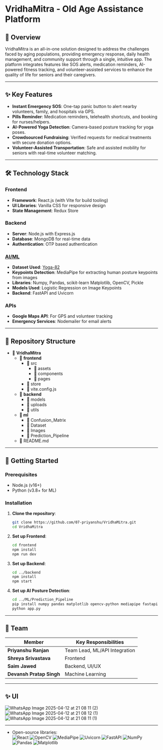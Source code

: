 # VridhaMitra - Old Age Assistance Platform

## 📌 Overview
VridhaMitra is an all-in-one solution designed to address the challenges faced by aging populations, providing emergency response, daily health management, and community support through a single, intuitive app. The platform integrates features like SOS alerts, medication reminders, AI-powered fitness tracking, and volunteer-assisted services to enhance the quality of life for seniors and their caregivers.

---

## ✨ Key Features
- **Instant Emergency SOS**: One-tap panic button to alert nearby volunteers, family, and hospitals via GPS.
- **Pills Reminder**: Medication reminders, telehealth shortcuts, and booking for nurses/helpers.
- **AI-Powered Yoga Detection**: Camera-based posture tracking for yoga poses.
- **Crowdsourced Fundraising**: Verified requests for medical treatments with secure donation options.
- **Volunteer-Assisted Transportation**: Safe and assisted mobility for seniors with real-time volunteer matching.

---

## 🛠️ Technology Stack
### Frontend
- **Framework**: React.js (with Vite for build tooling)
- **UI Libraries**: Vanilla CSS for responsive design
- **State Management**: Redux Store

### Backend
- **Server**: Node.js with Express.js
- **Database**: MongoDB for real-time data
- **Authentication**: OTP based authentication

### [AI/ML](https://github.com/07-priyanshu/VridhaMitra/blob/main/ML/readme.md)
- **Dataset Used**: [Yoga-82](https://www.kaggle.com/datasets/akashrayhan/yoga-82)
- **Keypoints Detection**: MediaPipe for extracting human posture keypoints from images
- **Libraries**: Numpy, Pandas, scikit-learn Matplotlib, OpenCV, Pickle
- **Models Used**: Logistic Regression on Image Keypoints
- **Backend**: FastAPI and Uvicorn

### APIs
- **Google Maps API**: For GPS and volunteer tracking
- **Emergency Services**: Nodemailer for email alerts

---

## 📂 Repository Structure
- 📂 **VridhaMitra**
  - 📂 **frontend**
    - 📂 src
      - 📂 assets
      - 📂 components
      - 📂 pages
    - 📂 store
    - 📜 vite.config.js
  - 📂 **backend**
    - 📂 models
    - 📂 uploads
    - 📂 utils
  - **📂 ml**
    - 📂 Confusion_Matrix
    - 📂 Dataset
    - 📂 Images
    - 📂 Prediction_Pipeline
  - 📜 README.md
---

## 🚀 Getting Started
### Prerequisites
- Node.js (v16+)
- Python (v3.8+ for ML)

### Installation
1. **Clone the repository**:
   ```bash
   git clone https://github.com/07-priyanshu/VridhaMitra.git
   cd VridhaMitra

2. **Set up Frontend**:
   ```bash
   cd frontend
   npm install
   npm run dev

3. **Set up Backend**:
   ```bash
   cd ../backend
   npm install
   npm start

3. **Set up AI Posture Detection**:
   ```bash
   cd ../ML/Prediction_Pipeline
   pip install numpy pandas matplotlib opencv-python mediapipe fastapi uvicorn python-multipart
   python app.py
---

## 🌟 Team

|     Member              |     Key Responsibilities      |
|-------------------------|-------------------------------|
| **Priyanshu Ranjan**    | Team Lead, ML/API Integration |
| **Shreya Srivastava**   | Frontend                      |
| **Saim Jawed**          | Backend, UI/UX                |
| **Devansh Pratap Singh**| Machine Learning              |
---

## ✨ UI
![WhatsApp Image 2025-04-12 at 21 08 11 (2)](https://github.com/user-attachments/assets/a228a1cd-ec67-4bbc-bdc0-830ed909e029)
![WhatsApp Image 2025-04-12 at 21 08 12 (1)](https://github.com/user-attachments/assets/f7d2555e-a64a-4612-977d-663b53843e05)
![WhatsApp Image 2025-04-12 at 21 08 11 (1)](https://github.com/user-attachments/assets/52656746-3d5e-49a3-afbc-b4264fa976a3)

---
- Open-source libraries:  
  ![React](https://img.shields.io/badge/-React-61DAFB?logo=react&logoColor=white)
  ![OpenCV](https://img.shields.io/badge/-OpenCV-5C3EE8?logo=opencv&logoColor=white)
  ![MediaPipe](https://img.shields.io/badge/-MediaPipe-FF7F50?logo=mediapipe&logoColor=white)
  ![Uvicorn](https://img.shields.io/badge/-Uvicorn-499848?logo=uvicorn&logoColor=white)
  ![FastAPI](https://img.shields.io/badge/-FastAPI-009688?logo=fastapi&logoColor=white)
  ![NumPy](https://img.shields.io/badge/-NumPy-013243?logo=numpy&logoColor=white)
  ![Pandas](https://img.shields.io/badge/-Pandas-150458?logo=pandas&logoColor=white)
  ![Matplotlib](https://img.shields.io/badge/-Matplotlib-11557C?logo=matplotlib&logoColor=white)
